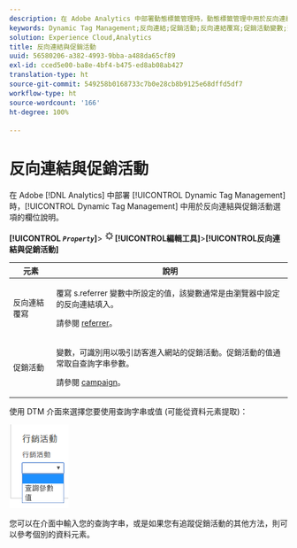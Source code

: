 ```yaml
---
description: 在 Adobe Analytics 中部署動態標籤管理時，動態標籤管理中用於反向連結與促銷活動選項的欄位說明。
keywords: Dynamic Tag Management;反向連結;促銷活動;反向連結覆寫;促銷活動變數;查詢參數
solution: Experience Cloud,Analytics
title: 反向連結與促銷活動
uuid: 56580206-a382-4993-9bba-a488da65cf89
exl-id: cced5e00-ba8e-4bf4-b475-ed8ab08ab427
translation-type: ht
source-git-commit: 549258b0168733c7b0e28cb8b9125e68dffd5df7
workflow-type: ht
source-wordcount: '166'
ht-degree: 100%

---
```


# 反向連結與促銷活動

在 Adobe [!DNL Analytics] 中部署 [!UICONTROL Dynamic Tag Management] 時，[!UICONTROL Dynamic Tag Management] 中用於反向連結與促銷活動選項的欄位說明。

**[!UICONTROL *`Property`*]**> ![齒輪圖示](assets/settings_gear.png)**[!UICONTROL &#x200B;編輯工具&#x200B;]**>**[!UICONTROL &#x200B;反向連結與促銷活動&#x200B;]**

<table id="table_09AE3BFF0F12442F9C19CD96451F93E4">
 <thead>
  <tr>
   <th colname="col1" class="entry"> 元素 </th>
   <th colname="col2" class="entry"> 說明 </th>
  </tr>
 </thead>
 <tbody>
  <tr>
   <td colname="col1"> 反向連結覆寫 </td>
   <td colname="col2"> <p>覆寫<span class="varname"> s.referrer</span> 變數中所設定的值，該變數通常是由瀏覽器中設定的反向連結填入。 </p> <p>請參閱 <a href="../../../vars/page-vars/referrer.md">referrer</a>。 </p> </td>
  </tr>
  <tr>
   <td colname="col1"> 促銷活動 </td>
   <td colname="col2"> <p>變數，可識別用以吸引訪客進入網站的促銷活動。促銷活動的值通常取自查詢字串參數。 </p> <p>請參閱 <a href="../../../vars/page-vars/campaign.md">campaign</a>。 </p> </td>
  </tr>
 </tbody>
</table>

使用 DTM 介面來選擇您要使用查詢字串或值 (可能從資料元素提取)：

![查詢參數](assets/dtm-queryparam.png)

您可以在介面中輸入您的查詢字串，或是如果您有追蹤促銷活動的其他方法，則可以參考個別的資料元素。
